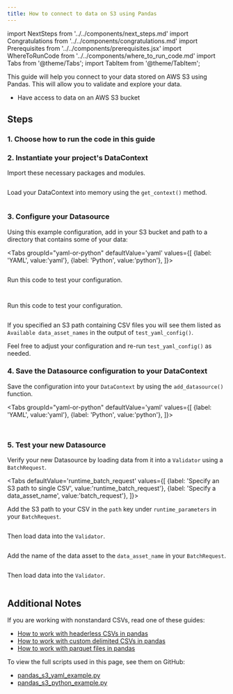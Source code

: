 ```yaml
---
title: How to connect to data on S3 using Pandas
---
```


import NextSteps from '../../components/next_steps.md'
import Congratulations from '../../components/congratulations.md'
import Prerequisites from '../../components/prerequisites.jsx'
import WhereToRunCode from '../../components/where_to_run_code.md'
import Tabs from '@theme/Tabs';
import TabItem from '@theme/TabItem';

This guide will help you connect to your data stored on AWS S3 using Pandas.
This will allow you to validate and explore your data.

<Prerequisites>

- Have access to data on an AWS S3 bucket

</Prerequisites>

## Steps

### 1. Choose how to run the code in this guide

<WhereToRunCode />

### 2. Instantiate your project's DataContext

Import these necessary packages and modules.

```python file=../../../../../tests/integration/docusaurus/connecting_to_your_data/cloud/s3/pandas/yaml_example.py#L1-L4
```

Load your DataContext into memory using the `get_context()` method.

```python file=../../../../../tests/integration/docusaurus/connecting_to_your_data/cloud/s3/pandas/yaml_example.py#L6
```

### 3. Configure your Datasource

Using this example configuration, add in your S3 bucket and path to a directory that contains some of your data:

<Tabs
  groupId="yaml-or-python"
  defaultValue='yaml'
  values={[
  {label: 'YAML', value:'yaml'},
  {label: 'Python', value:'python'},
  ]}>
  <TabItem value="yaml">

```python file=../../../../../tests/integration/docusaurus/connecting_to_your_data/cloud/s3/pandas/yaml_example.py#L8-L26
```

Run this code to test your configuration.

```python file=../../../../../tests/integration/docusaurus/connecting_to_your_data/cloud/s3/pandas/yaml_example.py#L37
```

</TabItem>
<TabItem value="python">

```python file=../../../../../tests/integration/docusaurus/connecting_to_your_data/cloud/s3/pandas/python_example.py#L8-L27
```

Run this code to test your configuration.

```python file=../../../../../tests/integration/docusaurus/connecting_to_your_data/cloud/s3/pandas/python_example.py#L38
```

</TabItem>
</Tabs>

If you specified an S3 path containing CSV files you will see them listed as `Available data_asset_names` in the output of `test_yaml_config()`.

Feel free to adjust your configuration and re-run `test_yaml_config()` as needed.

### 4. Save the Datasource configuration to your DataContext

Save the configuration into your `DataContext` by using the `add_datasource()` function.

<Tabs
  groupId="yaml-or-python"
  defaultValue='yaml'
  values={[
  {label: 'YAML', value:'yaml'},
  {label: 'Python', value:'python'},
  ]}>
  <TabItem value="yaml">

```python file=../../../../../tests/integration/docusaurus/connecting_to_your_data/cloud/s3/pandas/yaml_example.py#L39
```

</TabItem>
<TabItem value="python">

```python file=../../../../../tests/integration/docusaurus/connecting_to_your_data/cloud/s3/pandas/python_example.py#L40
```

</TabItem>
</Tabs>

### 5. Test your new Datasource

Verify your new Datasource by loading data from it into a `Validator` using a `BatchRequest`.

<Tabs
  defaultValue='runtime_batch_request'
  values={[
  {label: 'Specify an S3 path to single CSV', value:'runtime_batch_request'},
  {label: 'Specify a data_asset_name', value:'batch_request'},
  ]}>
  <TabItem value="runtime_batch_request">

Add the S3 path to your CSV in the `path` key under `runtime_parameters` in your `BatchRequest`.

```python file=../../../../../tests/integration/docusaurus/connecting_to_your_data/cloud/s3/pandas/yaml_example.py#L42-L48
```
Then load data into the `Validator`.
```python file=../../../../../tests/integration/docusaurus/connecting_to_your_data/cloud/s3/pandas/yaml_example.py#L56-L62
```

  </TabItem>
  <TabItem value="batch_request">

Add the name of the data asset to the `data_asset_name` in your `BatchRequest`.

```python file=../../../../../tests/integration/docusaurus/connecting_to_your_data/cloud/s3/pandas/yaml_example.py#L68-L72
```
Then load data into the `Validator`.
```python file=../../../../../tests/integration/docusaurus/connecting_to_your_data/cloud/s3/pandas/yaml_example.py#L80-L86
```

  </TabItem>
</Tabs>


<Congratulations />

## Additional Notes

If you are working with nonstandard CSVs, read one of these guides:

- [How to work with headerless CSVs in pandas](#TODO)
- [How to work with custom delimited CSVs in pandas](#TODO)
- [How to work with parquet files in pandas](#TODO)

To view the full scripts used in this page, see them on GitHub:

- [pandas_s3_yaml_example.py](https://github.com/great-expectations/great_expectations/blob/develop/tests/integration/docusaurus/connecting_to_your_data/cloud/s3/pandas/yaml_example.py)
- [pandas_s3_python_example.py](https://github.com/great-expectations/great_expectations/blob/develop/tests/integration/docusaurus/connecting_to_your_data/cloud/s3/pandas/python_example.py)

